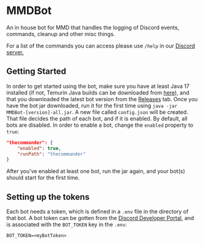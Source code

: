 # MMDBot
An in house bot for MMD that handles the logging of Discord events, commands, cleanup and other misc things.

For a list of the commands you can access please use ``/help`` in our [Discord server.](https://discord.mcmoddev.com)

## Getting Started
In order to get started using the bot, make sure you have at least Java 17 installed (if not, Temurin Java builds can be downloaded from [here](https://adoptium.net/download)), and that you downloaded the latest bot version from the [Releases](https://github.com/MinecraftModDevelopment/MMDBot/releases) tab.
Once you have the bot jar downloaded, run it for the first time using `java -jar MMDBot-[version]-all.jar`. A new file called `config.json` will be created.
That file decides the path of each bot, and if it is enabled. By default, all bots are disabled.
In order to enable a bot, change the `enabled` property to `true`:
```json
"thecommander": {
    "enabled": true,
    "runPath": "thecommander"
}
```
After you've enabled at least one bot, run the jar again, and your bot(s) should start for the first time.
## Setting up the tokens
Each bot needs a token, which is defined in a `.env` file in the directory of that bot. A bot token can be gotten from the [Discord Developer Portal](https://discord.com/developers/applications/), and is associated with the `BOT_TOKEN` key in the `.env`:
```env
BOT_TOKEN=<myBotToken>
```
